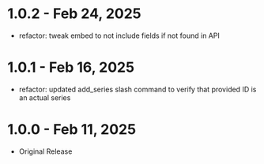 # 1.0.2 - Feb 24, 2025

- refactor: tweak embed to not include fields if not found in API

# 1.0.1 - Feb 16, 2025

- refactor: updated add_series slash command to verify that provided ID is an actual series

# 1.0.0 - Feb 11, 2025

- Original Release
